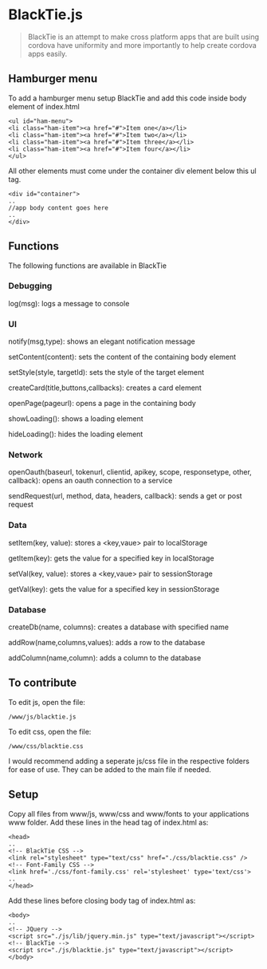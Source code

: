 # BlackTie.js

> BlackTie is an attempt to make cross platform apps that are built using cordova have uniformity and more importantly to help create cordova apps easily.

## Hamburger menu

To add a hamburger menu setup BlackTie and add this code inside body element of index.html

    <ul id="ham-menu">
    <li class="ham-item"><a href="#">Item one</a></li>
    <li class="ham-item"><a href="#">Item two</a></li>
    <li class="ham-item"><a href="#">Item three</a></li>
    <li class="ham-item"><a href="#">Item four</a></li>
    </ul>
    
All other elements must come under the container div element below this ul tag.

    <div id="container">
    ..
    //app body content goes here
    ..
    </div>

## Functions

The following functions are available in BlackTie

### Debugging

log(msg): logs a message to console

### UI

notify(msg,type): shows an elegant notification message

setContent(content): sets the content of the containing body element

setStyle(style, targetId): sets the style of the target element

createCard(title,buttons,callbacks): creates a card element

openPage(pageurl): opens a page in the containing body

showLoading(): shows a loading element

hideLoading(): hides the loading element

### Network

openOauth(baseurl, tokenurl, clientid, apikey, scope, responsetype, other, callback): opens an oauth connection to a service

sendRequest(url, method, data, headers, callback): sends a get or post request

### Data

setItem(key, value): stores a <key,vaue> pair to localStorage

getItem(key): gets the value for a specified key in localStorage

setVal(key, value): stores a <key,vaue> pair to sessionStorage

getVal(key): gets the value for a specified key in sessionStorage

### Database

createDb(name, columns): creates a database with specified name

addRow(name,columns,values): adds a row to the database

addColumn(name,column): adds a column to the database

## To contribute

To edit js, open the file:

    /www/js/blacktie.js

To edit css, open the file:

    /www/css/blacktie.css

I would recommend adding a seperate js/css file in the respective folders for ease of use. They can be added to the main file if needed.

## Setup

Copy all files from www/js, www/css and www/fonts to your applications www folder.
Add these lines in the head tag of  index.html as:

    <head>
    ..
    <!-- BlackTie CSS -->
    <link rel="stylesheet" type="text/css" href="./css/blacktie.css" />
    <!-- Font-Family CSS -->
    <link href='./css/font-family.css' rel='stylesheet' type='text/css'>
    ..
    </head>

Add these lines before closing body tag of index.html as:

    <body>
    ..	
    <!-- JQuery -->
    <script src="./js/lib/jquery.min.js" type="text/javascript"></script>
    <!-- BlackTie -->
    <script src="./js/blacktie.js" type="text/javascript"></script>
    </body>

